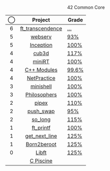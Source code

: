 <p align="center">42 Common Core</p>

<div align="center">

|◯|Project|Grade|
|:--:|:--:|--|
|6|[ft_transcendence](../../../42-transcendence)		|	[…](https://projects.intra.42.fr/projects/ft_transcendence/projects_users/julmuntz)|
|5|[webserv](../../../42-webserv)						|	[93%](https://projects.intra.42.fr/projects/webserv/projects_users/julmuntz)|
|5|[Inception](../../../42-inception)					|	[100%](https://projects.intra.42.fr/projects/inception/projects_users/julmuntz)|
|4|[cub3d](../../../42-cub3d)							|	[117%](https://projects.intra.42.fr/projects/cub3d/projects_users/julmuntz)|
|4|[miniRT](../../../)									|	[100%](https://projects.intra.42.fr/projects/minirt/projects_users/julmuntz)|
|4|[C++ Modules](../../../42-cpp-modules)				|	[99.6%](https://projects.intra.42.fr/projects/cpp-module-09/projects_users/julmuntz)|
|4|[NetPractice](../../../42-net-practice)				|	[100%](https://projects.intra.42.fr/projects/netpractice/projects_users/julmuntz)|
|3|[minishell](../../../42-minishell)					|	[100%](https://projects.intra.42.fr/projects/42cursus-minishell/projects_users/julmuntz)|
|3|[Philosophers](../../../42-philosophers)				|	[100%](https://projects.intra.42.fr/projects/42cursus-philosophers/projects_users/julmuntz)|
|2|[pipex](../../../42-pipex)							|	[110%](https://projects.intra.42.fr/projects/pipex/projects_users/julmuntz)|
|2|[push_swap](../../../42-push-swap)					|	[95%](https://projects.intra.42.fr/projects/42cursus-push_swap/projects_users/julmuntz)|
|2|[so_long](../../../42-so-long)						|	[115%](https://projects.intra.42.fr/projects/so_long/projects_users/julmuntz)|
|1|[ft_printf](../../../42-printf)						|	[100%](https://projects.intra.42.fr/projects/42cursus-ft_printf/projects_users/julmuntz)|
|1|[get_next_line](../../../42-get-next-line)			|	[125%](https://projects.intra.42.fr/projects/42cursus-get_next_line/projects_users/julmuntz)|
|1|[Born2beroot](../../../42-born2beroot)				|	[125%](https://projects.intra.42.fr/projects/born2beroot/projects_users/julmuntz)|
|0|[Libft](../../../42-libft)							|	[125%](https://projects.intra.42.fr/projects/42cursus-libft/projects_users/julmuntz)|
||[C Piscine](../../../42-c-piscine)					||
  
</div>
